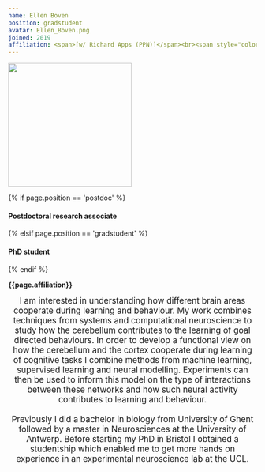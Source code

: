 ```yaml
---
name: Ellen Boven
position: gradstudent
avatar: Ellen_Boven.png
joined: 2019
affiliation: <span>[w/ Richard Apps (PPN)]</span><br><span style="color:#FFFFFF">.</span>
---
```


<img width="250" src="{{site.baseurl}}/images/people/{{page.avatar}}" data-action="zoom">

 {% if page.position == 'postdoc' %}
<h4>Postdoctoral research associate</h4>
 {% elsif page.position == 'gradstudent' %}
<h4>PhD student</h4>
 {% endif %}

<b>{{page.affiliation}}</b>

<header class="masthead text-justify" style="font-size:120%">
I am interested in understanding how different brain areas cooperate during learning and behaviour. My work combines techniques from systems and computational neuroscience to study how the cerebellum contributes to the learning of goal directed behaviours. In order to develop a functional view on how the cerebellum and the cortex cooperate during learning of cognitive tasks I combine methods from machine learning, supervised learning and neural modelling. Experiments can then be used to inform this model on the type of interactions between these networks and how such neural activity contributes to learning and behaviour.
<br><br>
Previously I did a bachelor in biology from University of Ghent followed by a master in Neurosciences at the University of Antwerp. Before starting my PhD in Bristol I obtained a studentship which enabled me to get more hands on experience in an experimental neuroscience lab at the UCL.